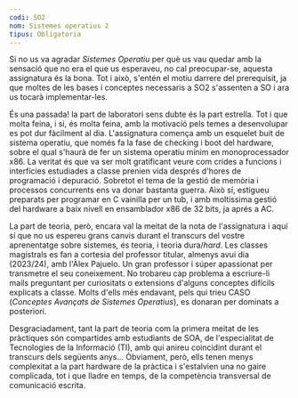 ```yaml
---
codi: SO2
nom: Sistemes operatius 2
tipus: Obligatoria
---
```

Si no us va agradar *Sistemes Operatiu* per què us vau quedar amb la sensació que
no era el que us esperaveu, no cal preocupar-se, aquesta assignatura és la bona. Tot i
això, s'entén el motiu darrere del prerequisit, ja que moltes de les bases i conceptes necessaris a SO2 s'assenten a SO i ara us tocarà implementar-les.

És una passada! la part de laboratori sens dubte és la part estrella. Tot i que
molta feina, i si, és molta feina, amb la motivació pels temes a desenvolupar
es pot dur fàcilment al dia. L'assignatura comença amb un esquelet buit de sistema
operatiu, que només fa la fase de checking i boot del hardware, sobre el qual
s'haurà de fer un sistema operatiu mínim en monoprocessador x86. La veritat és
que va ser molt gratificant veure com crides a funcions i interfícies estudiades
a classe prenien vida després d'hores de programació i depuració. Sobretot el
tema de la gestió de memòria i processos concurrents ens va donar bastanta guerra.
Això sí, estigueu preparats per programar en C vainilla per un tub, i amb moltissima
gestió del hardware a baix nivell en ensamblador x86 de 32 bits, ja aprés a AC.

La part de teoria, però, encara val la meitat de la nota de l'assignatura i
aquí sí que no us espereu grans canvis durant el transcurs del vostre aprenentatge
sobre sistemes, és teoria, i teoria dura/*hard*. Les classes magistrals es fan a
cortesia del professor titular, almenys avui dia (2023/24), amb l'Àlex Pajuelo.
Un gran professor i súper apassionat per transmetre el seu coneixement. No trobareu cap problema a escriure-li mails preguntant per curiositats o extensions
d'alguns conceptes difícils explicats a classe. Molts d'ells més endavant, pels qui trieu CASO (*Conceptes Avançats de Sistemes Operatius*), es donaran per dominats a posteriori.

Desgraciadament, tant la part de teoria com la primera meitat de les pràctiques són
compartides amb estudiants de SOA, de l'especialitat de Tecnologies de la
Informació (TI), amb qui anireu coincidint durant el transcurs dels següents anys...
Òbviament, però, ells tenen menys complexitat a la part hardware de la pràctica i
s'estalvien una no gaire complicada, tot i que lladre en temps, de la competència
transversal de comunicació escrita.
